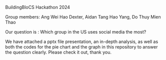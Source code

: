 BuildingBloCS Hackathon 2024

Group members: Ang Wei Hao Dexter, 
               Aidan Tang Hao Yang, 
               Do Thuy Mien Thao

Our question is : Which group in the US uses social media the most?

We have attached a pptx file presentation, an in-depth analysis, as well as both the codes for the pie chart and the graph in this repository to answer the question clearly. Please check it out, thank you.
